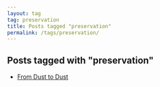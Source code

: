 ```yaml
---
layout: tag
tag: preservation
title: Posts tagged "preservation"
permalink: /tags/preservation/
---
```


## Posts tagged with "preservation"
- [From Dust to Dust](/from_dust_to_dust/)
